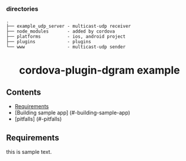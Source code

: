 ### directories
```
.
├── example_udp_server - multicast-udp receiver
├── node_modules       - added by cordova
├── platforms          - ios, android project
├── plugins            - plugins
└── www                - multicast-udp sender
```

<h1 align="center">
  cordova-plugin-dgram example
</h1>

## Contents

- [Requirements](#requirements)
- [Building sample app] (#-building-sample-app)
- [pitfalls] (#-pitfalls)

## <a name="requirements"></a> Requirements
this is sample text.

